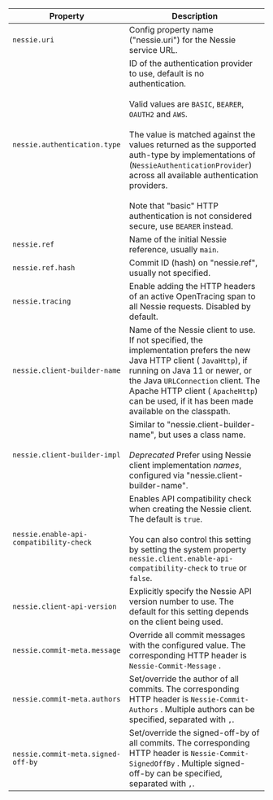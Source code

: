 | Property | Description |
|----------|-------------|
| `nessie.uri` | Config property name ("nessie.uri") for the Nessie service URL.  |
| `nessie.authentication.type` | ID of the authentication provider to use, default is no authentication. <br><br>Valid values are `BASIC`, `BEARER`, `OAUTH2` and `AWS`.   <br><br>The value is matched against the values returned as the supported auth-type by  implementations of (`NessieAuthenticationProvider`) across all available authentication  providers.   <br><br>Note that "basic" HTTP authentication is not considered secure, use `BEARER` instead.  |
| `nessie.ref` | Name of the initial Nessie reference, usually `main`.  |
| `nessie.ref.hash` | Commit ID (hash) on "nessie.ref", usually not specified.  |
| `nessie.tracing` | Enable adding the HTTP headers of an active OpenTracing span to all Nessie requests. Disabled  by default.  |
| `nessie.client-builder-name` | Name of the Nessie client to use. If not specified, the implementation prefers the new Java  HTTP client ( `JavaHttp`), if running on Java 11 or newer, or the Java `URLConnection` client. The Apache HTTP client ( `ApacheHttp`) can be used, if it has been  made available on the classpath.  |
| `nessie.client-builder-impl` | Similar to "nessie.client-builder-name", but uses a class name. <br><br>_Deprecated_ Prefer using Nessie client implementation _names_, configured via "nessie.client-builder-name". |
| `nessie.enable-api-compatibility-check` | Enables API compatibility check when creating the Nessie client. The default is `true`.   <br><br>You can also control this setting by setting the system property `nessie.client.enable-api-compatibility-check` to `true` or `false`. |
| `nessie.client-api-version` | Explicitly specify the Nessie API version number to use. The default for this setting depends  on the client being used.  |
| `nessie.commit-meta.message` | Override all commit messages with the configured value. The corresponding HTTP header is `Nessie-Commit-Message` . |
| `nessie.commit-meta.authors` | Set/override the author of all commits. The corresponding HTTP header is `Nessie-Commit-Authors` . Multiple authors can be specified, separated with `,`. |
| `nessie.commit-meta.signed-off-by` | Set/override the signed-off-by of all commits. The corresponding HTTP header is `Nessie-Commit-SignedOffBy` . Multiple signed-off-by can be specified, separated with `,`. |
